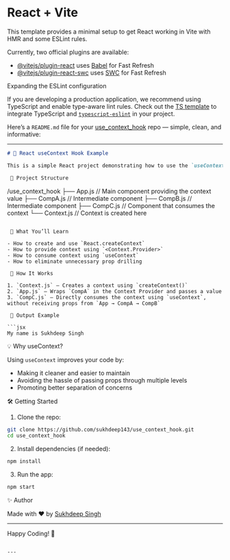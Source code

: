 # React + Vite

This template provides a minimal setup to get React working in Vite with HMR and some ESLint rules.

Currently, two official plugins are available:

- [@vitejs/plugin-react](https://github.com/vitejs/vite-plugin-react/blob/main/packages/plugin-react/README.md) uses [Babel](https://babeljs.io/) for Fast Refresh
- [@vitejs/plugin-react-swc](https://github.com/vitejs/vite-plugin-react-swc) uses [SWC](https://swc.rs/) for Fast Refresh

 Expanding the ESLint configuration

If you are developing a production application, we recommend using TypeScript and enable type-aware lint rules. Check out the [TS template](https://github.com/vitejs/vite/tree/main/packages/create-vite/template-react-ts) to integrate TypeScript and [`typescript-eslint`](https://typescript-eslint.io) in your project.

Here’s a `README.md` file for your [use_context_hook](https://github.com/sukhdeep143/use_context_hook) repo — simple, clean, and informative:

---

```markdown
# 🧠 React useContext Hook Example

This is a simple React project demonstrating how to use the `useContext` hook to avoid **prop drilling** and manage state more efficiently.

 📁 Project Structure

```
/use_context_hook
├── App.js        // Main component providing the context value
├── CompA.js      // Intermediate component
├── CompB.js      // Intermediate component
├── CompC.js      // Component that consumes the context
└── Context.js    // Context is created here
```

 🚀 What You’ll Learn

- How to create and use `React.createContext`
- How to provide context using `<Context.Provider>`
- How to consume context using `useContext`
- How to eliminate unnecessary prop drilling

 🧩 How It Works

1. `Context.js` — Creates a context using `createContext()`
2. `App.js` — Wraps `CompA` in the Context Provider and passes a value
3. `CompC.js` — Directly consumes the context using `useContext`, without receiving props from `App → CompA → CompB`

 🧪 Output Example

```jsx
My name is Sukhdeep Singh
```

 💡 Why useContext?

Using `useContext` improves your code by:

- Making it cleaner and easier to maintain
- Avoiding the hassle of passing props through multiple levels
- Promoting better separation of concerns

 🛠️ Getting Started

1. Clone the repo:

```bash
git clone https://github.com/sukhdeep143/use_context_hook.git
cd use_context_hook
```

2. Install dependencies (if needed):

```bash
npm install
```

3. Run the app:

```bash
npm start
```

 ✨ Author

Made with ❤️ by [Sukhdeep Singh](https://github.com/sukhdeep143)

---

Happy Coding! 🚀
```

---

